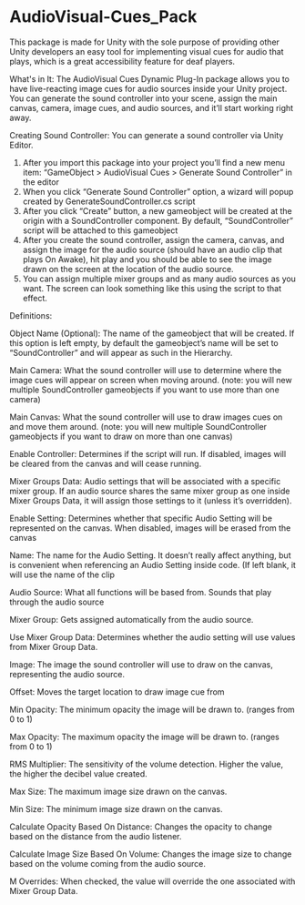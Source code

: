 # AudioVisual-Cues_Pack
This package is made for Unity with the sole purpose of providing other Unity developers an easy tool for implementing visual cues for audio that plays, which is a great accessibility feature for deaf players.

What's in It:
The AudioVisual Cues Dynamic Plug-In package allows you to have live-reacting image cues for audio sources inside your Unity project. 
You can generate the sound controller into your scene, assign the main canvas, camera, image cues, and audio sources, and it’ll start working right away.

Creating Sound Controller:
You can generate a sound controller via Unity Editor.
1.	After you import this package into your project you’ll find a new menu item: “GameObject > AudioVisual Cues > Generate Sound Controller” in the editor
2.	When you click “Generate Sound Controller” option, a wizard will popup created by GenerateSoundController.cs script
3.	After you click “Create” button, a new gameobject will be created at the origin with a SoundController component. By default, “SoundController” script will be attached to this gameobject
4.  After you create the sound controller, assign the camera, canvas, and assign the image for the audio source
(should have an audio clip that plays On Awake), hit play and you should be able to see the image drawn on the screen at the location of the audio source.
5.	You can assign multiple mixer groups and as many audio sources as you want. The screen can look something like this using the script to that effect.

Definitions:

Object Name (Optional): The name of the gameobject that will be created. If this option is left empty, by default the gameobject’s name will be set to “SoundController” and will appear as such in the Hierarchy.

Main Camera: What the sound controller will use to determine where the image cues will appear on screen when moving around. (note: you will new multiple SoundController gameobjects if you want to use more than one camera)

Main Canvas: What the sound controller will use to draw images cues on and move them around. (note: you will new multiple SoundController gameobjects if you want to draw on more than one canvas)

Enable Controller: Determines if the script will run. If disabled, images will be cleared from the canvas and will cease running.

Mixer Groups Data: Audio settings that will be associated with a specific mixer group. If an audio source shares the same mixer group as one inside Mixer Groups Data, it will assign those settings to it (unless it’s overridden).

Enable Setting: Determines whether that specific Audio Setting will be represented on the canvas. When disabled, images will be erased from the canvas

Name: The name for the Audio Setting. It doesn’t really affect anything, but is convenient when referencing an Audio Setting inside code. (If left blank, it will use the name of the clip

Audio Source: What all functions will be based from. Sounds that play through the audio source

Mixer Group: Gets assigned automatically from the audio source.

Use Mixer Group Data: Determines whether the audio setting will use values from Mixer Group Data.

Image: The image the sound controller will use to draw on the canvas, representing the audio source.

Offset: Moves the target location to draw image cue from

Min Opacity: The minimum opacity the image will be drawn to. (ranges from 0 to 1)

Max Opacity: The maximum opacity the image will be drawn to. (ranges from 0 to 1)

RMS Multiplier: The sensitivity of the volume detection. Higher the value, the higher the decibel value created.

Max Size: The maximum image size drawn on the canvas.

Min Size: The minimum image size drawn on the canvas.

Calculate Opacity Based On Distance: Changes the opacity to change based on the distance from the audio listener.

Calculate Image Size Based On Volume: Changes the image size to change based on the volume coming from the audio source.

M Overrides: When checked, the value will override the one associated with Mixer Group Data.
